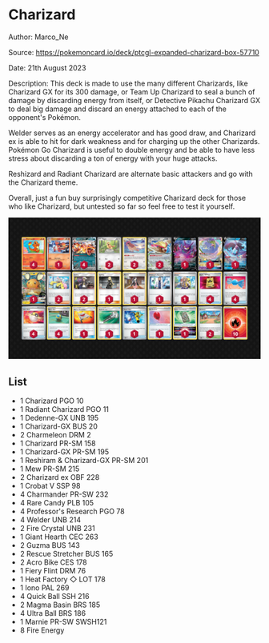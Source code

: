 # Charizard

Author: Marco_Ne

Source: <https://pokemoncard.io/deck/ptcgl-expanded-charizard-box-57710>

Date: 21th August 2023

Description:
This deck is made to use the many different Charizards, like Charizard GX for its 300 damage, or Team Up Charizard to seal a bunch of damage by discarding energy from itself, or Detective Pikachu Charizard GX to deal big damage and discard an energy attached to each of the opponent's Pokémon.

Welder serves as an energy accelerator and has good draw, and Charizard ex is able to hit for dark weakness and for charging up the other Charizards. Pokémon Go Charizard is useful to double energy and be able to have less stress about discarding a ton of energy with your huge attacks.

Reshizard and Radiant Charizard are alternate basic attackers and go with the Charizard theme.

Overall, just a fun buy surprisingly competitive Charizard deck for those who like Charizard, but untested so far so feel free to test it yourself.

![decklist](../../images/OBF/Charizard%20ex/2-%20Charizard%20ex.png)

## List

* 1 Charizard PGO 10
* 1 Radiant Charizard PGO 11
* 1 Dedenne-GX UNB 195
* 1 Charizard-GX BUS 20
* 2 Charmeleon DRM 2
* 1 Charizard PR-SM 158
* 1 Charizard-GX PR-SM 195
* 1 Reshiram & Charizard-GX PR-SM 201
* 1 Mew PR-SM 215
* 2 Charizard ex OBF 228
* 1 Crobat V SSP 98
* 4 Charmander PR-SW 232
* 4 Rare Candy PLB 105
* 4 Professor's Research PGO 78
* 4 Welder UNB 214
* 2 Fire Crystal UNB 231
* 1 Giant Hearth CEC 263
* 2 Guzma BUS 143
* 2 Rescue Stretcher BUS 165
* 2 Acro Bike CES 178
* 1 Fiery Flint DRM 76
* 1 Heat Factory ◇ LOT 178
* 1 Iono PAL 269
* 4 Quick Ball SSH 216
* 2 Magma Basin BRS 185
* 4 Ultra Ball BRS 186
* 1 Marnie PR-SW SWSH121
* 8 Fire Energy
